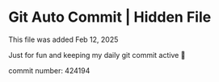 # Git Auto Commit | Hidden File

This file was added Feb 12, 2025

Just for fun and keeping my daily git commit active 🤪

commit number: 424194

